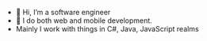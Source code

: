 - 👋 Hi, I’m a software engineer
- 👀 I do both web and mobile development.
- Mainly I work with things in C#, Java, JavaScript realms

<!---
Warsha97/Warsha97 is a ✨ special ✨ repository because its `README.md` (this file) appears on your GitHub profile.
You can click the Preview link to take a look at your changes.
--->
